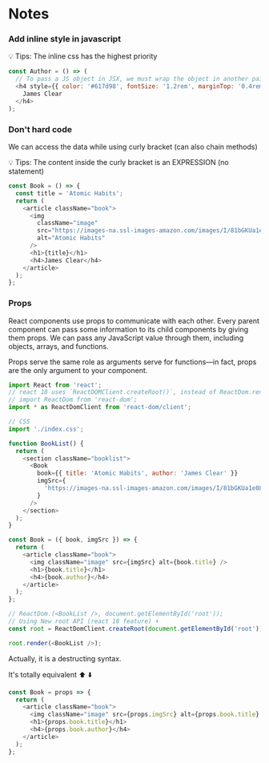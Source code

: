 # Notes

### Add inline style in javascript

💡 Tips: The inline css has the highest priority

```js
const Author = () => (
  // To pass a JS object in JSX, we must wrap the object in another pair of curly braces ⬇️
  <h4 style={{ color: '#617d98', fontSize: '1.2rem', marginTop: '0.4rem' }}>
    James Clear
  </h4>
);
```

### Don't hard code

We can access the data while using curly bracket (can also chain methods)

💡 Tips: The content inside the curly bracket is an EXPRESSION (no statement)

```js
const Book = () => {
  const title = 'Atomic Habits';
  return (
    <article className="book">
      <img
        className="image"
        src="https://images-na.ssl-images-amazon.com/images/I/81bGKUa1e0L._AC_UL900_SR300,450_.jpg"
        alt="Atomic Habits"
      />
      <h1>{title}</h1>
      <h4>James Clear</h4>
    </article>
  );
};
```

### Props

React components use props to communicate with each other. Every parent component can pass some information to its child components by giving them props. We can pass any JavaScript value through them, including objects, arrays, and functions.

Props serve the same role as arguments serve for functions—in fact, props are the only argument to your component.

```js
import React from 'react';
// react 18 uses `ReactDOMClient.createRoot()`, instead of ReactDom.render()
// import ReactDom from 'react-dom';
import * as ReactDomClient from 'react-dom/client';

// CSS
import './index.css';

function BookList() {
  return (
    <section className="booklist">
      <Book
        book={{ title: 'Atomic Habits', author: 'James Clear' }}
        imgSrc={
          'https://images-na.ssl-images-amazon.com/images/I/81bGKUa1e0L._AC_UL900_SR300,450_.jpg'
        }
      />
    </section>
  );
}

const Book = ({ book, imgSrc }) => {
  return (
    <article className="book">
      <img className="image" src={imgSrc} alt={book.title} />
      <h1>{book.title}</h1>
      <h4>{book.author}</h4>
    </article>
  );
};

// ReactDom.(<BookList />, document.getElementById('root'));
// Using New root API (react 18 feature) ⬇️
const root = ReactDomClient.createRoot(document.getElementById('root'));

root.render(<BookList />);
```

Actually, it is a destructing syntax.

It's totally equivalent ⬆️ ⬇️

```js
const Book = props => {
  return (
    <article className="book">
      <img className="image" src={props.imgSrc} alt={props.book.title} />
      <h1>{props.book.title}</h1>
      <h4>{props.book.author}</h4>
    </article>
  );
};
```
